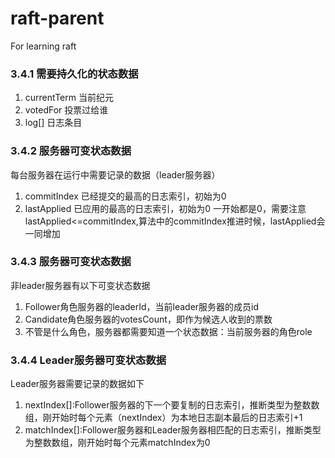 # raft-parent
For learning raft

### 3.4.1 需要持久化的状态数据
1. currentTerm 当前纪元
2. votedFor 投票过给谁
3. log[] 日志条目

### 3.4.2 服务器可变状态数据
每台服务器在运行中需要记录的数据（leader服务器）
1. commitIndex 已经提交的最高的日志索引，初始为0
2. lastApplied 已应用的最高的日志索引，初始为0
一开始都是0，需要注意lastApplied<=commitIndex,算法中的commitIndex推进时候，lastApplied会一同增加

### 3.4.3 服务器可变状态数据
非leader服务器有以下可变状态数据
1. Follower角色服务器的leaderId，当前leader服务器的成员id
2. Candidate角色服务器的votesCount，即作为候选人收到的票数
3. 不管是什么角色，服务器都需要知道一个状态数据：当前服务器的角色role

### 3.4.4 Leader服务器可变状态数据
Leader服务器需要记录的数据如下
1. nextIndex[]:Follower服务器的下一个要复制的日志索引，推断类型为整数数组，刚开始时每个元素（nextIndex）为本地日志副本最后的日志索引+1
2. matchIndex[]:Follower服务器和Leader服务器相匹配的日志索引，推断类型为整数数组，刚开始时每个元素matchIndex为0













